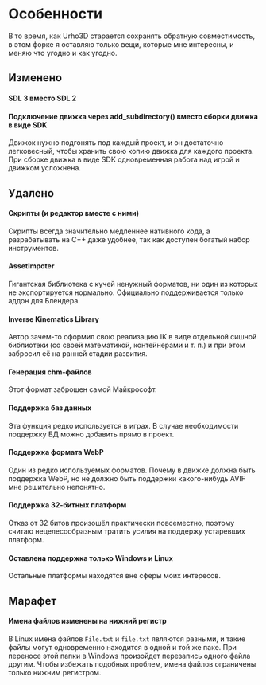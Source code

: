 # Особенности

В то время, как Urho3D старается сохранять обратную совместимость, в этом форке
я оставляю только вещи, которые мне интересны, и меняю что угодно и как угодно.

## Изменено

#### SDL 3 вместо SDL 2

#### Подключение движка через add_subdirectory() вместо сборки движка в виде SDK

Движок нужно подгонять под каждый проект, и он достаточно легковесный, чтобы хранить свою копию движка для каждого проекта.
При сборке движка в виде SDK одновременная работа над игрой и движком усложнена.

## Удалено

#### Скрипты (и редактор вместе с ними)

Скрипты всегда значительно медленнее нативного кода, а разрабатывать на C++ даже удобнее, так как
доступен богатый набор инструментов.

#### AssetImpoter

Гигантская библиотека с кучей ненужный форматов, ни один из которых не экспортируется нормально.
Официально поддерживается только аддон для Блендера.

#### Inverse Kinematics Library

Автор зачем-то оформил свою реализацию IK в виде отдельной сишной библиотеки
(со своей математикой, контейнерами и т. п.) и при этом забросил её на ранней стадии развития.

#### Генерация chm-файлов

Этот формат заброшен самой Майкрософт.

#### Поддержка баз данных

Эта функция редко используется в играх. В случае необходимости поддержку БД
можно добавить прямо в проект.

#### Поддержка формата WebP

Один из редко используемых форматов. Почему в движке должна быть поддержка WebP,
но не должно быть поддержки какого-нибудь AVIF мне решительно непонятно.

#### Поддержка 32-битных платформ

Отказ от 32 битов произошёл практически повсеместно, поэтому считаю нецелесообразным тратить усилия
на поддержу устаревших платформ.

#### Оставлена поддержка только Windows и Linux

Остальные платформы находятся вне сферы моих интересов.

## Марафет

#### Имена файлов изменены на нижний регистр

В Linux имена файлов `File.txt` и `file.txt` являются разными, и такие
файлы могут одновременно находится в одной и той же паке. При переносе этой
папки в Windows произойдет перезапись одного файла другим.
Чтобы избежать подобных проблем, имена файлов ограничены только нижним регистром.
